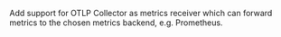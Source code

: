 Add support for OTLP Collector as metrics receiver which can forward metrics to the chosen metrics backend, e.g. Prometheus.
